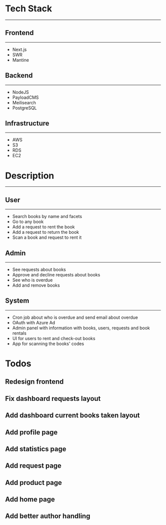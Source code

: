 # Tech Stack
----
## Frontend
---
- Next.js
- SWR
- Mantine
## Backend
---
- NodeJS
- PayloadCMS
- Meilisearch
- PostgreSQL
## Infrastructure
---
- AWS
- S3
- RDS
- EC2

# Description
---
## User
---
- Search books by name and facets
- Go to any book
- Add a request to rent the book
- Add a request to return the book
- Scan a book and request to rent it
## Admin
---
- See requests about books
- Approve and decline requests about books
- See who is overdue
- Add and remove books
## System
---
- Cron job about who is overdue and send email about overdue
- OAuth with Azure Ad
- Admin panel with information with books, users, requests and book rentals
- UI for users to rent and check-out books
- App for scanning the books' codes


# Todos
## Redesign frontend
## Fix dashboard requests layout
## Add dashboard current books taken layout
## Add profile page
## Add statistics page
## Add request page
## Add product page
## Add home page
## Add better author handling